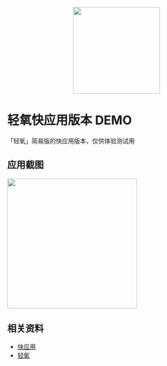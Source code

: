 <p align="center">
  <a href="https://aotu.io/">
    <img width="200" src="https://img.aotu.io/app/liteo2.png">
  </a>
</p>

# 轻氧快应用版本 DEMO

「轻氧」简易版的快应用版本，仅供体验测试用

## 应用截图

<img width="300" src="http://storage.360buyimg.com/mtd/home/wechatimg991522159249792.jpeg">

## 相关资料

- [快应用](https://www.quickapp.cn/)
- [轻氧](https://app.aotu.io/qingy/)

